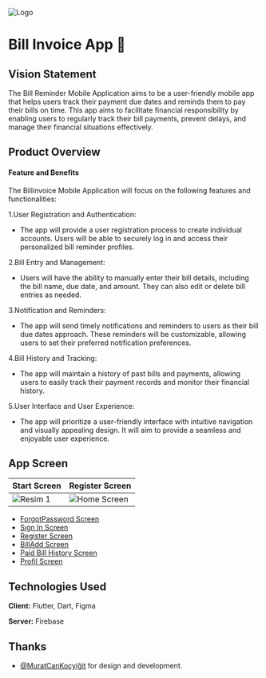 
![Logo](https://cdn.discordapp.com/attachments/1118653926594592931/1118661636371267659/logo.png)

    
# Bill Invoice App   📱




## Vision Statement
The Bill Reminder Mobile Application aims to be a user-friendly mobile app that helps users track their payment due dates and reminds them to pay their bills on time. This app aims to facilitate financial responsibility by enabling users to regularly track their bill payments, prevent delays, and manage their financial situations effectively.

## Product Overview

#### Feature and Benefits

The Billinvoice Mobile Application will focus on the following features and functionalities:

1.User Registration and Authentication:

- The app will provide a user registration process to create individual accounts. Users will be able to securely log in and access their personalized bill reminder profiles.

2.Bill Entry and Management: 

- Users will have the ability to manually enter their bill details, including the bill name, due date, and amount. They can also edit or delete bill entries as needed.


3.Notification and Reminders:
- The app will send timely notifications and reminders to users as their bill due dates approach. These reminders will be customizable, allowing users to set their preferred notification preferences.


4.Bill History and Tracking: 
- The app will maintain a history of past bills and payments, allowing users to easily track their payment records and monitor their financial history.


5.User Interface and User Experience:
- The app will prioritize a user-friendly interface with intuitive navigation and visually appealing design. It will aim to provide a seamless and enjoyable user experience.



  
## App Screen

| Start Screen      | Register Screen     |
| ------------- | ------------ |
| ![Resim 1](https://cdn.discordapp.com/attachments/1118653926594592931/1118655549593108612/Screenshot_2023-06-15_003544.png) | ![Home Screen](https://cdn.discordapp.com/attachments/1118653926594592931/1118659590511411351/Screenshot_2023-06-15_003311.png)  |


- [ForgotPassword Screen](https://cdn.discordapp.com/attachments/1118653926594592931/1118657996487143575/Screenshot_2023-06-15_003713.png)
- [Sıgn In Screen](https://cdn.discordapp.com/attachments/1118653926594592931/1118657792497168475/Screenshot_2023-06-15_003648.png)
- [Register Screen](https://cdn.discordapp.com/attachments/1118653926594592931/1118656922753699950/Screenshot_2023-06-15_003616.png)
- [BillAdd Screen](https://cdn.discordapp.com/attachments/1118653926594592931/1118659590788227213/Screenshot_2023-06-15_003342.png)
- [Paid Bill History Screen](https://cdn.discordapp.com/attachments/1118653926594592931/1118659591098613900/Screenshot_2023-06-15_003424.png)
- [Profil Screen](https://cdn.discordapp.com/attachments/1118653926594592931/1118659591392206858/Screenshot_2023-06-15_003459.png)



  
## Technologies Used

**Client:** Flutter, Dart, Figma

**Server:** Firebase

  
##  Thanks

- [@MuratCanKoçyiğit](https://github.com/cankcygt/cankcygt) for design and development.

  
